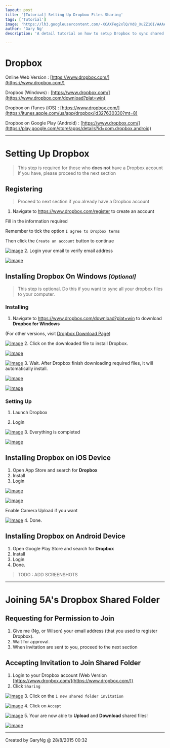 ```yaml
---
layout: post
title: '[Tutorial] Setting Up Dropbox Files Sharing'
tags: ['Tutorial']
image: 'https://lh3.googleusercontent.com/-XCAXFeg2xlQ/Vd8_XuZZ10I/AAAAAAAAIWs/lR9MhllV7Dg/s1600/27-08-2015_233858.png'
author: 'Gary Ng'
description: 'A detail tutorial on how to setup Dropbox to sync shared files from others'

---
```



# Dropbox

Online Web Version : [https://www.dropbox.com/](https://www.dropbox.com/)

Dropbox (Windows) : [https://www.dropbox.com/](https://www.dropbox.com/download?plat=win)

Dropbox on iTunes (iOS) : [https://www.dropbox.com/](https://itunes.apple.com/us/app/dropbox/id327630330?mt=8)

Dropbox on Google Play (Android) : [https://www.dropbox.com/](https://play.google.com/store/apps/details?id=com.dropbox.android)

<hr/>

# Setting Up Dropbox

> This step is required for those who **does not** have a Dropbox account
> If you have, please proceed to the next section

## Registering

> Proceed to next section if you already have a Dropbox account

1. Navigate to https://www.dropbox.com/register to create an account

Fill in the information required

Remember to tick the option `I agree to Dropbox terms`

Then click the `Create an account` button to continue

[![image](https://lh3.googleusercontent.com/-gb1a0-LHiWg/Vd8_VBkjp2I/AAAAAAAAIWc/unpJGuxa_D4/s800/27-08-2015_233240.png "image")](https://lh3.googleusercontent.com/-gb1a0-LHiWg/Vd8_VBkjp2I/AAAAAAAAIWc/unpJGuxa_D4/s1600/27-08-2015_233240.png)
2. Login your email to verify email address

[![image](https://lh3.googleusercontent.com/-g-9bQGLkHGk/Vd8_VK855eI/AAAAAAAAIWg/eHw2kCxrNOs/s800/27-08-2015_233430.png "image")](https://lh3.googleusercontent.com/-g-9bQGLkHGk/Vd8_VK855eI/AAAAAAAAIWg/eHw2kCxrNOs/s1600/27-08-2015_233430.png)

## Installing Dropbox On Windows <small>_[Optional]_</small>

> This step is optional. Do this if you want to sync all your dropbox files to your computer.

### Installing

1. Navigate to https://www.dropbox.com/download?plat=win to download **Dropbox for Windows** 

(For other versions, visit [Dropbox Download Page](https://www.dropbox.com/))

[![image](https://lh3.googleusercontent.com/-XCAXFeg2xlQ/Vd8_XuZZ10I/AAAAAAAAIWs/lR9MhllV7Dg/s800/27-08-2015_233858.png "image")](https://lh3.googleusercontent.com/-XCAXFeg2xlQ/Vd8_XuZZ10I/AAAAAAAAIWs/lR9MhllV7Dg/s1600/27-08-2015_233858.png)
2. Click on the downloaded file to install Dropbox.

[![image](https://lh3.googleusercontent.com/-nsh0E9JKloM/Vd8_Xgu6ShI/AAAAAAAAIWw/HJB3yhBENDY/s800/27-08-2015_233811.png "image")](https://lh3.googleusercontent.com/-nsh0E9JKloM/Vd8_Xgu6ShI/AAAAAAAAIWw/HJB3yhBENDY/s1600/27-08-2015_233811.png)

[![image](https://lh3.googleusercontent.com/-agD1lUNzKdk/Vd8_ZYxrbhI/AAAAAAAAIW8/EpxjZDVjdhg/s800/27-08-2015_233933.png "image")](https://lh3.googleusercontent.com/-agD1lUNzKdk/Vd8_ZYxrbhI/AAAAAAAAIW8/EpxjZDVjdhg/s1600/27-08-2015_233933.png)
3. Wait. After Dropbox finish downloading required files, it will automatically install.

[![image](https://lh3.googleusercontent.com/-QAV8-9RpmZs/Vd8_Z3iTuWI/AAAAAAAAIXI/L_YHkXuNDFw/s800/27-08-2015_234243.png "image")](https://lh3.googleusercontent.com/-QAV8-9RpmZs/Vd8_Z3iTuWI/AAAAAAAAIXI/L_YHkXuNDFw/s1600/27-08-2015_234243.png)

[![image](https://lh3.googleusercontent.com/-7O8K6GJl-IY/Vd8_amqzMnI/AAAAAAAAIXQ/Xnx7eDSQXHw/s800/27-08-2015_234255.png "image")](https://lh3.googleusercontent.com/-7O8K6GJl-IY/Vd8_amqzMnI/AAAAAAAAIXQ/Xnx7eDSQXHw/s1600/27-08-2015_234255.png)

### Setting Up

1. Launch Dropbox

2. Login

[![image](https://lh3.googleusercontent.com/-2536o69DUCo/Vd8_cOI00BI/AAAAAAAAIXU/51bs2e0FSTM/s800/27-08-2015_234626.png "image")](https://lh3.googleusercontent.com/-2536o69DUCo/Vd8_cOI00BI/AAAAAAAAIXU/51bs2e0FSTM/s1600/27-08-2015_234626.png)
3. Everything is completed

[![image](https://lh3.googleusercontent.com/-7V0SBdISbQw/Vd8_cZLQVrI/AAAAAAAAIXg/MI4tUndA9zE/s800/27-08-2015_235228.png "image")](https://lh3.googleusercontent.com/-7V0SBdISbQw/Vd8_cZLQVrI/AAAAAAAAIXg/MI4tUndA9zE/s1600/27-08-2015_235228.png)

## Installing Dropbox on iOS Device

1. Open App Store and search for **Dropbox**
2. Install
3. Login

[![image](https://lh3.googleusercontent.com/-ZvLXAbGiS54/Vd8_eILhDyI/AAAAAAAAIXo/K-xnksqwwf4/s800/28-08-2015_001921.png "image")](https://lh3.googleusercontent.com/-ZvLXAbGiS54/Vd8_eILhDyI/AAAAAAAAIXo/K-xnksqwwf4/s1600/28-08-2015_001921.png)

[![image](https://lh3.googleusercontent.com/-ZI9ITjjpTPE/Vd8_gCwC_oI/AAAAAAAAIXw/yCDpetoaw-g/s800/28-08-2015_002050.png "image")](https://lh3.googleusercontent.com/-ZI9ITjjpTPE/Vd8_gCwC_oI/AAAAAAAAIXw/yCDpetoaw-g/s1600/28-08-2015_002050.png)

Enable Camera Upload if you want

[![image](https://lh3.googleusercontent.com/-G83K0_dmwIw/Vd8_hzAOPxI/AAAAAAAAIX0/wbyDQCgSUwI/s800/28-08-2015_002151.png "image")](https://lh3.googleusercontent.com/-G83K0_dmwIw/Vd8_hzAOPxI/AAAAAAAAIX0/wbyDQCgSUwI/s1600/28-08-2015_002151.png)
4. Done.

## Installing Dropbox on Android Device

1. Open Google Play Store and search for **Dropbox**
2. Install
3. Login
4. Done.

> TODO : ADD SCREENSHOTS

<hr/>

# Joining 5A's Dropbox Shared Folder

## Requesting for Permission to Join

1. Give me (Ng, or Wilson) your email address (that you used to register Dropbox).
2. Wait for approval.
3. When invitation are sent to you, proceed to the next section

## Accepting Invitation to Join Shared Folder

1. Login to your Dropbox account (Web Version [https://www.dropbox.com/](https://www.dropbox.com/))
2. Click `Sharing`

[![image](https://lh3.googleusercontent.com/-IF-Cjfoj5kc/Vd8_iPfcmwI/AAAAAAAAIX4/ggEJg1WEGvM/s800/28-08-2015_002318.png "image")](https://lh3.googleusercontent.com/-IF-Cjfoj5kc/Vd8_iPfcmwI/AAAAAAAAIX4/ggEJg1WEGvM/s1600/28-08-2015_002318.png)
3. Click on the `1 new shared folder invitation`

[![image](https://lh3.googleusercontent.com/-IsaUpSaj5UY/Vd8_jR7WytI/AAAAAAAAIYE/_IyEYxXWBgE/s800/28-08-2015_002449.png "image")](https://lh3.googleusercontent.com/-IsaUpSaj5UY/Vd8_jR7WytI/AAAAAAAAIYE/_IyEYxXWBgE/s1600/28-08-2015_002449.png)
4. Click on `Accept`

[![image](https://lh3.googleusercontent.com/-VuSouHugNC4/Vd8_jnPV2FI/AAAAAAAAIYI/aJPxEBro3iE/s800/28-08-2015_002633.png "image")](https://lh3.googleusercontent.com/-VuSouHugNC4/Vd8_jnPV2FI/AAAAAAAAIYI/aJPxEBro3iE/s1600/28-08-2015_002633.png)
5. Your are now able to **Upload** and **Download** shared files!

[![image](https://lh3.googleusercontent.com/-G2YySXMqD48/Vd8_k37pAzI/AAAAAAAAIYU/OUXRFojIcRs/s800/28-08-2015_002755.png "image")](https://lh3.googleusercontent.com/-G2YySXMqD48/Vd8_k37pAzI/AAAAAAAAIYU/OUXRFojIcRs/s1600/28-08-2015_002755.png)


<hr/>


Created by GaryNg @ 28/8/2015 00:32
